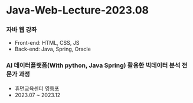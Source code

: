 # Java-Web-Lecture-2023.08

### 자바 웹 강좌
- Front-end: HTML, CSS, JS
- Back-end: Java, Spring, Oracle

### AI 데이터플랫폼(With python, Java Spring) 활용한 빅데이터 분석 전문가 과정
- 휴먼교육센터 영등포
- 2023.07 ~ 2023.12
